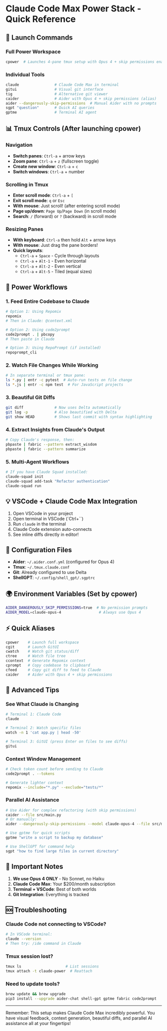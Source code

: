 # Claude Code Max Power Stack - Quick Reference

## 🚀 Launch Commands

### Full Power Workspace
```bash
cpower  # Launches 4-pane tmux setup with Opus 4 + skip permissions enabled
```

### Individual Tools
```bash
claude                # Claude Code Max in terminal
gitui                 # Visual git interface
tig                   # Alternative git viewer
caider                # Aider with Opus 4 + skip permissions (alias)
aider --dangerously-skip-permissions  # Manual Aider with no prompts
sgpt "question"       # Quick AI queries
gptme                 # Terminal AI agent
```

## 📊 Tmux Controls (After launching cpower)

### Navigation
- **Switch panes**: `Ctrl-a` + arrow keys
- **Zoom pane**: `Ctrl-a` + `z` (fullscreen toggle)
- **Create new window**: `Ctrl-a` + `c`
- **Switch windows**: `Ctrl-a` + number

### Scrolling in Tmux
- **Enter scroll mode**: `Ctrl-a` + `[`
- **Exit scroll mode**: `q` or `Esc`
- **With mouse**: Just scroll! (after entering scroll mode)
- **Page up/down**: `Page Up`/`Page Down` (in scroll mode)
- **Search**: `/` (forward) or `?` (backward) in scroll mode

### Resizing Panes
- **With keyboard**: `Ctrl-a` then hold `Alt` + arrow keys
- **With mouse**: Just drag the pane borders!
- **Quick layouts**:
  - `Ctrl-a` + `Space` - Cycle through layouts
  - `Ctrl-a` + `Alt-1` - Even horizontal
  - `Ctrl-a` + `Alt-2` - Even vertical
  - `Ctrl-a` + `Alt-5` - Tiled (equal sizes)

## 🎯 Power Workflows

### 1. Feed Entire Codebase to Claude
```bash
# Option 1: Using Repomix
repomix
# Then in Claude: @context.xml

# Option 2: Using code2prompt
code2prompt . | pbcopy
# Then paste in Claude

# Option 3: Using RepoPrompt (if installed)
repoprompt_cli
```

### 2. Watch File Changes While Working
```bash
# In separate terminal or tmux pane:
ls *.py | entr -c pytest  # Auto-run tests on file change
ls *.js | entr -c npm test  # For JavaScript projects
```

### 3. Beautiful Git Diffs
```bash
git diff              # Now uses Delta automatically
git log -p            # Also beautified with Delta
git show HEAD         # Shows last commit with syntax highlighting
```

### 4. Extract Insights from Claude's Output
```bash
# Copy Claude's response, then:
pbpaste | fabric --pattern extract_wisdom
pbpaste | fabric --pattern summarize
```

### 5. Multi-Agent Workflows
```bash
# If you have Claude Squad installed:
claude-squad init
claude-squad add-task "Refactor authentication"
claude-squad run
```

## 💡 VSCode + Claude Code Max Integration

1. Open VSCode in your project
2. Open terminal in VSCode (`Ctrl+``)
3. Run `claude` in the terminal
4. Claude Code extension auto-connects
5. See inline diffs directly in editor!

## 🔧 Configuration Files

- **Aider**: `~/.aider.conf.yml` (configured for Opus 4)
- **Tmux**: `~/.tmux.claude.conf`
- **Git**: Already configured to use Delta
- **ShellGPT**: `~/.config/shell_gpt/.sgptrc`

## 🌍 Environment Variables (Set by cpower)

```bash
AIDER_DANGEROUSLY_SKIP_PERMISSIONS=true  # No permission prompts
AIDER_MODEL=claude-opus-4                 # Always use Opus 4
```

## ⚡ Quick Aliases

```bash
cpower    # Launch full workspace
cgit      # Launch GitUI
cwatch    # Watch git status/diff
ctree     # Watch file tree
ccontext  # Generate Repomix context
cprompt   # Copy codebase to clipboard
cfeed     # Copy git diff to feed to Claude
caider    # Aider with Opus 4 + skip permissions
```

## 🎨 Advanced Tips

### See What Claude is Changing
```bash
# Terminal 1: Claude Code
claude

# Terminal 2: Watch specific files
watch -n 1 'cat app.py | head -50'

# Terminal 3: GitUI (press Enter on files to see diffs)
gitui
```

### Context Window Management
```bash
# Check token count before sending to Claude
code2prompt . --tokens

# Generate lighter context
repomix --include="*.py" --exclude="tests/*"
```

### Parallel AI Assistance
```bash
# Use Aider for complex refactoring (with skip permissions)
caider --file src/main.py
# Or manually:
aider --dangerously-skip-permissions --model claude-opus-4 --file src/main.py

# Use gptme for quick scripts
gptme "write a script to backup my database"

# Use ShellGPT for command help
sgpt "how to find large files in current directory"
```

## 🚨 Important Notes

1. **We use Opus 4 ONLY** - No Sonnet, no Haiku
2. **Claude Code Max**: Your $200/month subscription
3. **Terminal + VSCode**: Best of both worlds
4. **Git Integration**: Everything is tracked

## 🆘 Troubleshooting

### Claude Code not connecting to VSCode?
```bash
# In VSCode terminal:
claude --version
# Then try: /ide command in Claude
```

### Tmux session lost?
```bash
tmux ls                    # List sessions
tmux attach -t claude-power  # Reattach
```

### Need to update tools?
```bash
brew update && brew upgrade
pip3 install --upgrade aider-chat shell-gpt gptme fabric code2prompt
```

---

Remember: This setup makes Claude Code Max incredibly powerful. You have visual feedback, context generation, beautiful diffs, and parallel AI assistance all at your fingertips!